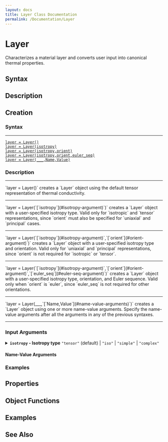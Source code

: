 ```yaml
---
layout: docs
title: Layer Class Documentation
permalink: /Documentation/Layer
---
```


# Layer

Characterizes a material layer and converts user input into canonical thermal properties.

## Syntax

## Description

## Creation

### Syntax
<hr>

[`layer = Layer()`](#d1)<br>
[`layer = Layer(isotropy)`](#d2)<br>
[`layer = Layer(isotropy,orient)`](#d3)<br>
[`layer = Layer(isotropy,orient,euler_seq)`](#d4)<br>
[`layer = Layer(___,Name,Value)`](#d5)<br>

### Description
<a id="d1"></a>
<hr>
`layer = Layer()` creates a `Layer` object using the default tensor representation of thermal conductivity.
<a id="d2"></a>
<hr>
`layer = Layer(`[`isotropy`](#isotropy-argument)`)` creates a `Layer` object with a user-specified isotropy type. Valid only for `isotropic` and `tensor` representations, since `orient` must also be specified for `uniaxial` and `principal` cases.
<a id="d3"></a>
<hr>
`layer = Layer(`[`isotropy`](#isotropy-argument)`,`[`orient`](#orient-argument)`)` creates a `Layer` object with a user-specified isotropy type and orientation. Valid only for `uniaxial` and `principal` representations, since `orient` is not required for `isotropic` or `tensor`.
<a id="d4"></a>
<hr>
`layer = Layer(`[`isotropy`](#isotropy-argument)`,`[`orient`](#orient-argument)`,`[`euler_seq`](#euler-seq-argument)`)` creates a `Layer` object with a user-specified isotropy type, orientation, and Euler sequence. Valid only when `orient` is `euler`, since `euler_seq` is not required for other orientations.
<a id="d5"></a>
<hr>
`layer = Layer(___,`[`Name,Value`](#name-value-arguments)`)` creates a `Layer` object using one or more name-value arguments. Specify the name-value arguments after all the arguments in any of the previous syntaxes.
<hr>

### Input Arguments
<details class="custom-details" id="isotropy-argument">
    <summary>
        <span class="summary-text">
            <b><code>isotropy</code> - Isotropy type</b>
            <span class="subline">
              <code>"tensor"</code> (default) | <code>"iso"</code> | <code>"simple"</code> | <code>"complex"</code></span>
        </span>
    </summary>
    <div>
        <p>
            Isotropy type specifies the isotropy level of the layer.
        </p>
        <ul>
            <li><code>"iso"</code>: For scalar thermal conductivity <code>kf</code></li>
            <li><code>"uniaxial"</code>: For 2 principal thermal conductivities along a specified axis <code>kf∥</code> and perpendicular to that axis <code>kf⊥</code></li>
            <li><code>"principal"</code>: For 3 principal thermal conductivities sorted in descending order <code>kfp1</code> < <code>kfp2</code> < <code>kfp3</code></li>
            <li><code>"tensor"</code>: For 6 element thermal conductivity tensor <code>K11</code>, <code>K21</code>, <code>K31</code>, <code>K22</code>, <code>K32</code>, <code>K33</code></li>
        </ul>
        <p>
            <code>char</code> and <code>string</code> inputs are case-insensitive and may be specified as a unique leading substring of any one of the above listed options.
        </p>
        <p>
            <b>Data Types:</b> <code>char</code> | <code>string</code> | <a href="{{ '/Documentation/IsotropyEnum' | relative_url }}"><code>IsotropyEnum</code></a>
        </p>
    </div>
</details>
<a id="orient-argument"></a>
<a id="euler-seq-argument"></a>

#### Name-Value Arguments

### Examples


## Properties

## Object Functions

## Examples

## See Also
